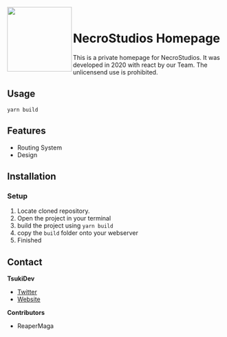 <img align="left" src="https://me.tsukidev.de/lEfTVBmXuD.png"  height="150"></img>

</br>

# NecroStudios Homepage

This is a private homepage for NecroStudios. It was developed in 2020 with react by our Team. The unlicensend use is prohibited.

## Usage


`yarn build`

## Features

* Routing System
* Design

## Installation 

### Setup 

1. Locate cloned repository.
2. Open the project in your terminal
3. build the project using `yarn build`
4. copy the `build` folder onto your webserver
5. Finished


## Contact
**TsukiDev**
- [Twitter](https://twitter.com/TsukiDev)
- [Website](https://tsukidev.de)

**Contributors**
- ReaperMaga